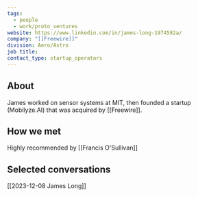 ```yaml
---
tags:
  - people
  - work/proto_ventures
website: https://www.linkedin.com/in/james-long-1974582a/
company: "[[Freewire]]"
division: Aero/Astro
job title: 
contact_type: startup_operators
---
```

## About
James worked on sensor systems at MIT, then founded a startup (Mobilyze.AI) that was acquired by [[Freewire]].

## How we met
Highly recommended by [[Francis O'Sullivan]]

## Selected conversations
[[2023-12-08 James Long]]